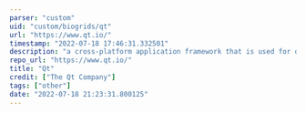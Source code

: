 ```yaml
---
parser: "custom"
uid: "custom/biogrids/qt"
url: "https://www.qt.io/"
timestamp: "2022-07-18 17:46:31.332501"
description: "a cross-platform application framework that is used for developing application software that can be run on various software and hardware platforms with little or no change in the underlying codebase, while still being a native application with native capabilities and speed."
repo_url: "https://www.qt.io/"
title: "Qt"
credit: ["The Qt Company"]
tags: ["other"]
date: "2022-07-18 21:23:31.800125"
---
```

